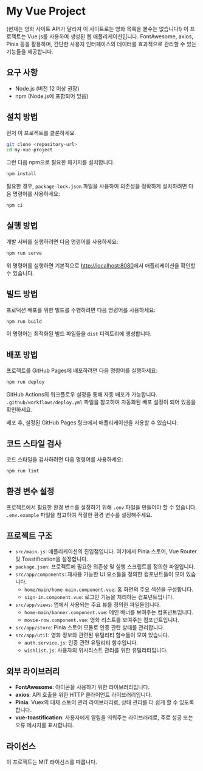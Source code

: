 # My Vue Project
(현재는 영화 사이트 API가 달라져 이 사이트로는 영화 목록을 볼수는 없습니다!)
이 프로젝트는 Vue.js를 사용하여 생성된 웹 애플리케이션입니다. FontAwesome, axios, Pinia 등을 활용하며, 간단한 사용자 인터페이스와 데이터를 효과적으로 관리할 수 있는 기능들을 제공합니다.

## 요구 사항

- Node.js (버전 12 이상 권장)
- npm (Node.js에 포함되어 있음)

## 설치 방법

먼저 이 프로젝트를 클론하세요.

```bash
git clone <repository-url>
cd my-vue-project
```

그런 다음 npm으로 필요한 패키지를 설치합니다.

```bash
npm install
```

필요한 경우, `package-lock.json` 파일을 사용하여 의존성을 정확하게 설치하려면 다음 명령어를 사용하세요:

```bash
npm ci
```

## 실행 방법

개발 서버를 실행하려면 다음 명령어를 사용하세요:

```bash
npm run serve
```

위 명령어를 실행하면 기본적으로 [http://localhost:8080](http://localhost:8080)에서 애플리케이션을 확인할 수 있습니다.

## 빌드 방법

프로덕션 배포를 위한 빌드를 수행하려면 다음 명령어를 사용하세요:

```bash
npm run build
```

이 명령어는 최적화된 빌드 파일들을 `dist` 디렉토리에 생성합니다.

## 배포 방법

프로젝트를 GitHub Pages에 배포하려면 다음 명령어를 실행하세요:

```bash
npm run deploy
```

GitHub Actions의 워크플로우 설정을 통해 자동 배포가 가능합니다. `.github/workflows/deploy.yml` 파일을 참고하여 자동화된 배포 설정이 되어 있음을 확인하세요.

배포 후, 설정된 GitHub Pages 링크에서 애플리케이션을 사용할 수 있습니다.

## 코드 스타일 검사

코드 스타일을 검사하려면 다음 명령어를 사용하세요:

```bash
npm run lint
```

## 환경 변수 설정

프로젝트에서 필요한 환경 변수를 설정하기 위해 `.env` 파일을 만들어야 할 수 있습니다. `.env.example` 파일을 참고하여 적절한 환경 변수를 설정해주세요.

## 프로젝트 구조

- `src/main.js`: 애플리케이션의 진입점입니다. 여기에서 Pinia 스토어, Vue Router 및 Toastification을 설정합니다.
- `package.json`: 프로젝트에 필요한 의존성 및 실행 스크립트를 정의한 파일입니다.
- `src/app/components`: 재사용 가능한 UI 요소들을 정의한 컴포넌트들이 모여 있습니다.
  - `home/main/home-main.component.vue`: 홈 화면의 주요 섹션을 구성합니다.
  - `sign-in.component.vue`: 로그인 기능을 처리하는 컴포넌트입니다.
- `src/app/views`: 앱에서 사용되는 주요 뷰를 정의한 파일들입니다.
  - `home-main/banner.component.vue`: 메인 배너를 보여주는 컴포넌트입니다.
  - `movie-row.component.vue`: 영화 리스트를 보여주는 컴포넌트입니다.
- `src/app/store`: Pinia 스토어 모듈로 인증 관련 상태를 관리합니다.
- `src/app/util`: 영화 정보와 관련된 유틸리티 함수들이 모여 있습니다.
  - `auth.service.js`: 인증 관련 유틸리티 함수입니다.
  - `wishlist.js`: 사용자의 위시리스트 관리를 위한 유틸리티입니다.

## 외부 라이브러리

- **FontAwesome**: 아이콘을 사용하기 위한 라이브러리입니다.
- **axios**: API 호출을 위한 HTTP 클라이언트 라이브러리입니다.
- **Pinia**: Vuex의 대체 스토어 관리 라이브러리로, 상태 관리를 더 쉽게 할 수 있도록 합니다.
- **vue-toastification**: 사용자에게 알림을 띄워주는 라이브러리로, 주로 성공 또는 오류 메시지를 표시합니다.

## 라이선스

이 프로젝트는 MIT 라이선스를 따릅니다.
